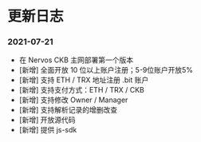# 更新日志

### 2021-07-21

* 在 Nervos CKB 主网部署第一个版本
* [新增] 全面开放 10 位以上账户注册；5-9位账户开放5%
* [新增] 支持 ETH / TRX 地址注册 .bit 账户
* [新增] 支持支付方式：ETH / TRX / CKB
* [新增] 支持修改 Owner / Manager
* [新增] 支持解析记录的增删改查
* [新增] 开放源代码
* [新增] 提供 js-sdk

